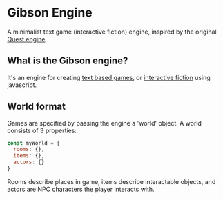 # Gibson Engine
A minimalist text game (interactive fiction) engine, inspired by the original [Quest engine](http://textadventures.co.uk/quest).

## What is the Gibson engine?

It's an engine for creating [text based games](https://en.wikipedia.org/wiki/Text-based_game), or [interactive fiction](https://en.wikipedia.org/wiki/Interactive_fiction) using javascript.

## World format

Games are specified by passing the engine a 'world' object. A world consists of 3 properties:

```javascript
const myWorld = {
  rooms: {},
  items: {},
  actors: {}
}
```

Rooms describe places in game, items describe interactable objects, and actors are NPC characters the player interacts with.

